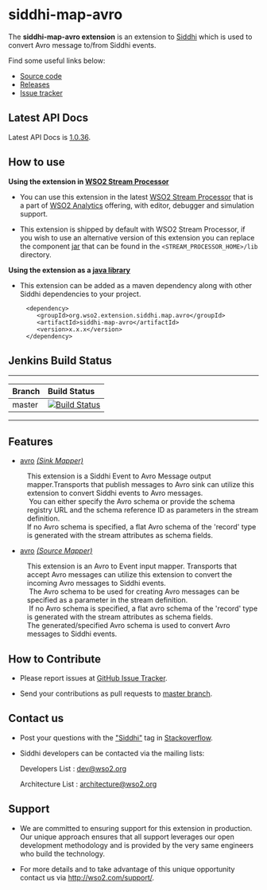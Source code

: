 siddhi-map-avro
======================================

The **siddhi-map-avro extension** is an extension to <a target="_blank" href="https://wso2.github.io/siddhi">Siddhi</a>
which is used to convert Avro message to/from Siddhi events.

Find some useful links below:

* <a target="_blank" href="https://github.com/wso2-extensions/siddhi-map-avro">Source code</a>
* <a target="_blank" href="https://github.com/wso2-extensions/siddhi-map-avro/releases">Releases</a>
* <a target="_blank" href="https://github.com/wso2-extensions/siddhi-map-avro/issues">Issue tracker</a>

## Latest API Docs

Latest API Docs is <a target="_blank" href="https://wso2-extensions.github.io/siddhi-map-avro/api/1.0.36">1.0.36</a>.

## How to use

**Using the extension in <a target="_blank" href="https://github.com/wso2/product-sp">WSO2 Stream Processor</a>**

* You can use this extension in the latest <a target="_blank" href="https://github.com/wso2/product-sp/releases">WSO2 Stream Processor</a> that is a part of <a target="_blank" href="http://wso2.com/analytics?utm_source=gitanalytics&utm_campaign=gitanalytics_Jul17">WSO2 Analytics</a> offering, with editor, debugger and simulation support.

* This extension is shipped by default with WSO2 Stream Processor, if you wish to use an alternative version of this
extension you can replace the component <a target="_blank" href="https://github
.com/wso2-extensions/siddhi-map-avro/releases">jar</a> that can be found in the `<STREAM_PROCESSOR_HOME>/lib` directory.

**Using the extension as a <a target="_blank" href="https://wso2.github.io/siddhi/documentation/running-as-a-java-library">java library</a>**

* This extension can be added as a maven dependency along with other Siddhi dependencies to your project.

```
     <dependency>
        <groupId>org.wso2.extension.siddhi.map.avro</groupId>
        <artifactId>siddhi-map-avro</artifactId>
        <version>x.x.x</version>
     </dependency>
```

## Jenkins Build Status

---

|  Branch | Build Status |
| :------ |:------------ |
| master  | [![Build Status](https://wso2.org/jenkins/job/siddhi/job/siddhi-map-avro/badge/icon)](https://wso2.org/jenkins/job/siddhi/job/siddhi-map-avro/) |

---

## Features

* <a target="_blank" href="https://wso2-extensions.github.io/siddhi-map-avro/api/1.0.36/#avro-sink-mapper">avro</a> *<a target="_blank" href="https://wso2.github.io/siddhi/documentation/siddhi-4.0/#sink-mapper">(Sink Mapper)</a>*<br><div style="padding-left: 1em;"><p>This extension is a Siddhi Event to Avro Message output mapper.Transports that publish  messages to Avro sink can utilize this extension to convert Siddhi events to Avro messages.<br>&nbsp;You can either specify the Avro schema or provide the schema registry URL and the schema reference ID as parameters in the stream definition.<br>If no Avro schema is specified, a flat Avro schema of the 'record' type is generated with the stream attributes as schema fields.</p></div>
* <a target="_blank" href="https://wso2-extensions.github.io/siddhi-map-avro/api/1.0.36/#avro-source-mapper">avro</a> *<a target="_blank" href="https://wso2.github.io/siddhi/documentation/siddhi-4.0/#source-mapper">(Source Mapper)</a>*<br><div style="padding-left: 1em;"><p>This extension is an Avro to Event input mapper. Transports that accept Avro messages can utilize this extension to convert the incoming Avro messages to Siddhi events.<br>&nbsp;The Avro schema to be used for creating Avro messages can be specified as a parameter in the stream definition.<br>&nbsp;If no Avro schema is specified, a flat avro schema of the 'record' type is generated with the stream attributes as schema fields.<br>The generated/specified Avro schema is used to convert Avro messages to Siddhi events.</p></div>

## How to Contribute

  * Please report issues at <a target="_blank" href="https://github.com/wso2-extensions/siddhi-map-avro/issues">GitHub
  Issue
   Tracker</a>.

  * Send your contributions as pull requests to <a target="_blank" href="https://github
  .com/wso2-extensions/siddhi-map-avro/tree/master">master branch</a>.

## Contact us

 * Post your questions with the <a target="_blank" href="http://stackoverflow.com/search?q=siddhi">"Siddhi"</a> tag in <a target="_blank" href="http://stackoverflow.com/search?q=siddhi">Stackoverflow</a>.

 * Siddhi developers can be contacted via the mailing lists:

    Developers List   : [dev@wso2.org](mailto:dev@wso2.org)

    Architecture List : [architecture@wso2.org](mailto:architecture@wso2.org)

## Support

* We are committed to ensuring support for this extension in production. Our unique approach ensures that all support leverages our open development methodology and is provided by the very same engineers who build the technology.

* For more details and to take advantage of this unique opportunity contact us via <a target="_blank" href="http://wso2.com/support?utm_source=gitanalytics&utm_campaign=gitanalytics_Jul17">http://wso2.com/support/</a>.
